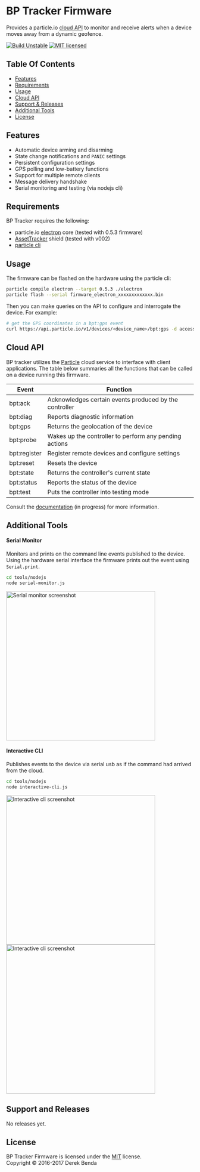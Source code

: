 BP Tracker Firmware
==========

Provides a particle.io [cloud API][cloudapi] to monitor and receive alerts when a device moves away from a dynamic geofence.

[![Build Unstable][shield-unstable]](#)
[![MIT licensed][shield-license]](#)


Table Of Contents
-----------------

- [Features](#features)
- [Requirements](#requirements)
- [Usage](#usage)
- [Cloud API](#cloud-api)
- [Support & Releases](#support-&-releases)
- [Additional Tools](#additional-tools)
- [License](#license)


Features
-------
  * Automatic device arming and disarming
  * State change notifications and `PANIC` settings
  * Persistent configuration settings
  * GPS polling and low-battery functions
  * Support for multiple remote clients
  * Message delivery handshake
  * Serial monitoring and testing (via nodejs cli)


Requirements
-------
BP Tracker requires the following:

  * particle.io [electron][electron] core (tested with 0.5.3 firmware)
  * [AssetTracker][assetrackershield] shield (tested with v002)
  * [particle cli][particlecli]

Usage
-----

The firmware can be flashed on the hardware using the particle cli:

```sh
particle compile electron --target 0.5.3 ./electron
particle flash --serial firmware_electron_xxxxxxxxxxxxx.bin
```

Then you can make queries on the API to configure and interrogate the device.
For example:

```sh
# get the GPS coordinates in a bpt:gps event
curl https://api.particle.io/v1/devices/<device_name>/bpt:gps -d access_token=<token>

```

Cloud API
-----

BP tracker utilizes the [Particle][particleio] cloud service to interface with client applications. The table below summaries all the functions
that can be called on a device running this firmware.

| Event        | Function |
| ------------ | -------- |
| bpt:ack      | Acknowledges certain events produced by the controller |
| bpt:diag     | Reports diagnostic information |
| bpt:gps      | Returns the geolocation of the device |
| bpt:probe    | Wakes up the controller to perform any pending actions |
| bpt:register | Register remote devices and configure settings |
| bpt:reset    | Resets the device |
| bpt:state    | Returns the controller's current state |
| bpt:status   | Reports the status of the device |
| bpt:test     | Puts the controller into testing mode |

Consult the [documentation][firmwaredocs] (in progress) for more information.

Additional Tools
-----

#### Serial Monitor

Monitors and prints on the command line events published to the device.
Using the hardware serial interface the firmware prints out the event using `Serial.print`.

```sh
cd tools/nodejs
node serial-monitor.js
```

<img width="400px" src="https://rawgit.com/BP-Tracker/bp-tracker-particle/master/docs/src/assets/images/serial-monitor.png" alt="Serial monitor screenshot" />

#### Interactive CLI

Publishes events to the device via serial usb as if the command had arrived from the cloud.

```sh
cd tools/nodejs
node interactive-cli.js
```

<img width="400px" src="https://rawgit.com/BP-Tracker/bp-tracker-particle/master/docs/src/assets/images/interactive-cli.png" alt="Interactive cli screenshot" />
<img width="400px" src="https://rawgit.com/BP-Tracker/bp-tracker-particle/master/docs/src/assets/images/interactive-cli-2.png" alt="Interactive cli screenshot" />


Support and Releases
-----

No releases yet.


License
-------

BP Tracker Firmware is licensed under the [MIT][info-license] license.  
Copyright &copy; 2016-2017 Derek Benda


[shield-unstable]: https://img.shields.io/badge/build-unstable-red.svg
[shield-license]: https://img.shields.io/badge/license-MIT-blue.svg

[firmwaredocs]: https://bp-tracker.github.io/bp-tracker-particle
[particlecli]: https://docs.particle.io/guide/getting-started/connect/electron/
[particleio]: https://www.particle.io/
[electron]: https://www.particle.io/products/hardware/electron-cellular-dev-kit
[cloudapi]: https://docs.particle.io/reference/api/
[assetrackershield]: https://docs.particle.io/datasheets/particle-shields/#electron-asset-tracker
[info-license]: LICENSE
